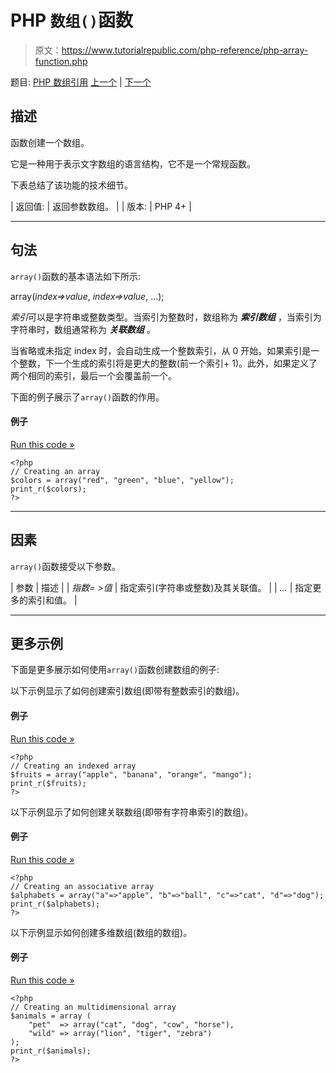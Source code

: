 # PHP `数组()`函数

> 原文：<https://www.tutorialrepublic.com/php-reference/php-array-function.php>

题目: [PHP 数组引用](php-array-functions.php) [上一个](php-array-walk-recursive-function.php) | [下一个](php-arsort-function.php)

## 描述

函数创建一个数组。

它是一种用于表示文字数组的语言结构，它不是一个常规函数。

下表总结了该功能的技术细节。

| 返回值: | 返回参数数组。 |
| 版本: | PHP 4+ |

* * *

## 句法

`array()`函数的基本语法如下所示:

array(*index=>value*, *index=>value*, ...);

*索引*可以是字符串或整数类型。当索引为整数时，数组称为 ***索引数组*** ，当索引为字符串时，数组通常称为 ***关联数组*** 。

当省略或未指定 index 时，会自动生成一个整数索引，从 0 开始。如果索引是一个整数，下一个生成的索引将是更大的整数(前一个索引+ 1)。此外，如果定义了两个相同的索引，最后一个会覆盖前一个。

下面的例子展示了`array()`函数的作用。

#### 例子

[Run this code »](../codelab.php?topic=php&file=create-an-array "Run this code to view the output")

```
<?php
// Creating an array
$colors = array("red", "green", "blue", "yellow");
print_r($colors);
?>
```

* * *

## 因素

`array()`函数接受以下参数。

| 参数 | 描述 |
| *指数= >值* | 指定索引(字符串或整数)及其关联值。 |
| *...* | 指定更多的索引和值。 |

* * *

## 更多示例

下面是更多展示如何使用`array()`函数创建数组的例子:

以下示例显示了如何创建索引数组(即带有整数索引的数组)。

#### 例子

[Run this code »](../codelab.php?topic=php&file=create-an-array-with-integer-indices "Run this code to view the output")

```
<?php
// Creating an indexed array
$fruits = array("apple", "banana", "orange", "mango");
print_r($fruits);
?>
```

以下示例显示了如何创建关联数组(即带有字符串索引的数组)。

#### 例子

[Run this code »](../codelab.php?topic=php&file=create-an-array-with-string-indices "Run this code to view the output")

```
<?php
// Creating an associative array
$alphabets = array("a"=>"apple", "b"=>"ball", "c"=>"cat", "d"=>"dog");
print_r($alphabets);
?>
```

以下示例显示如何创建多维数组(数组的数组)。

#### 例子

[Run this code »](../codelab.php?topic=php&file=create-an-array-of-arrays "Run this code to view the output")

```
<?php
// Creating an multidimensional array
$animals = array (
    "pet"  => array("cat", "dog", "cow", "horse"),
    "wild" => array("lion", "tiger", "zebra")
);
print_r($animals);
?>
```
